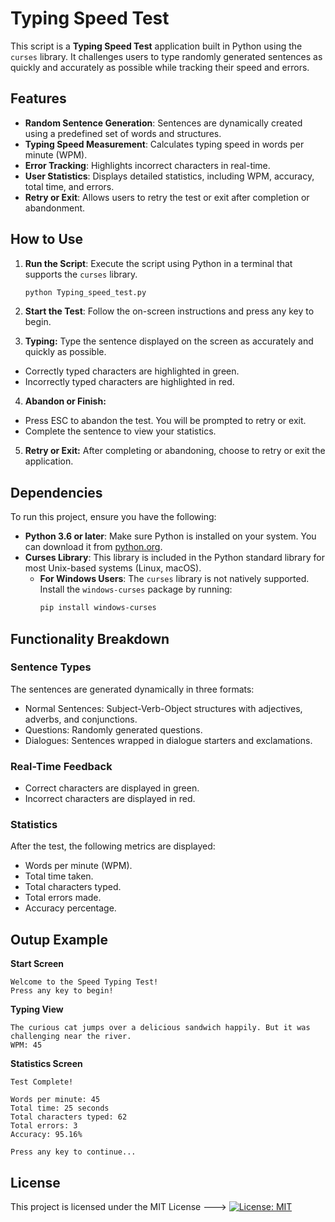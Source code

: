 # Typing Speed Test

This script is a **Typing Speed Test** application built in Python using the `curses` library. It challenges users to type randomly generated sentences as quickly and accurately as possible while tracking their speed and errors.

## Features

- **Random Sentence Generation**: Sentences are dynamically created using a predefined set of words and structures.
- **Typing Speed Measurement**: Calculates typing speed in words per minute (WPM).
- **Error Tracking**: Highlights incorrect characters in real-time.
- **User Statistics**: Displays detailed statistics, including WPM, accuracy, total time, and errors.
- **Retry or Exit**: Allows users to retry the test or exit after completion or abandonment.

## How to Use

1. **Run the Script**: Execute the script using Python in a terminal that supports the `curses` library.
   ```bash
   python Typing_speed_test.py

2. **Start the Test**: Follow the on-screen instructions and press any key to begin.

3. **Typing:** Type the sentence displayed on the screen as accurately and quickly as possible.
- Correctly typed characters are highlighted in green.
- Incorrectly typed characters are highlighted in red.
4. **Abandon or Finish:**
- Press ESC to abandon the test. You will be prompted to retry or exit.
- Complete the sentence to view your statistics.

5. **Retry or Exit:** After completing or abandoning, choose to retry or exit the application.

## Dependencies

To run this project, ensure you have the following:

- **Python 3.6 or later**: Make sure Python is installed on your system. You can download it from [python.org](https://www.python.org/).
- **Curses Library**: This library is included in the Python standard library for most Unix-based systems (Linux, macOS).  
  - **For Windows Users**: The `curses` library is not natively supported. Install the `windows-curses` package by running:
    ```bash
    pip install windows-curses
    ```



## Functionality Breakdown

### Sentence Types

The sentences are generated dynamically in three formats:

- Normal Sentences: Subject-Verb-Object structures with adjectives, adverbs, and conjunctions.
- Questions: Randomly generated questions.
- Dialogues: Sentences wrapped in dialogue starters and exclamations.

### Real-Time Feedback

- Correct characters are displayed in green.
- Incorrect characters are displayed in red.

### Statistics

After the test, the following metrics are displayed:

- Words per minute (WPM).
- Total time taken.
- Total characters typed.
- Total errors made.
- Accuracy percentage.

## Outup Example

**Start Screen**
```
Welcome to the Speed Typing Test!
Press any key to begin!

```

**Typing View**
```
The curious cat jumps over a delicious sandwich happily. But it was challenging near the river.
WPM: 45

```

**Statistics Screen**
```
Test Complete!

Words per minute: 45
Total time: 25 seconds
Total characters typed: 62
Total errors: 3
Accuracy: 95.16%

Press any key to continue...

```

## License
This project is licensed under the MIT License --->  [![License: MIT](https://img.shields.io/badge/License-MIT-yellow.svg)](https://opensource.org/licenses/MIT)
